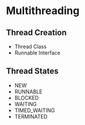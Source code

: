 # Multithreading
## Thread Creation
* Thread Class
* Runnable Interface

## Thread States
* NEW
* RUNNABLE
* BLOCKED
* WAITING
* TIMED_WAITING
* TERMINATED
